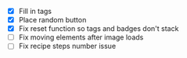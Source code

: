 - [x] Fill in tags
- [x] Place random button
- [x] Fix reset function so tags and badges don't stack
- [ ] Fix moving elements after image loads
- [ ] Fix recipe steps number issue
